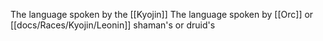 The language spoken by the [[Kyojin]]
The language spoken by [[Orc]] or [[docs/Races/Kyojin/Leonin]] shaman's or druid's